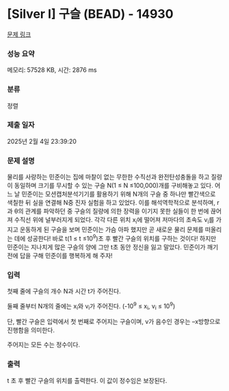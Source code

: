 # [Silver I] 구슬 (BEAD) - 14930 

[문제 링크](https://www.acmicpc.net/problem/14930) 

### 성능 요약

메모리: 57528 KB, 시간: 2876 ms

### 분류

정렬

### 제출 일자

2025년 2월 4일 23:39:20

### 문제 설명

<p>물리를 사랑하는 민준이는 집에 마찰이 없는 무한한 수직선과 완전탄성충돌을 하고 질량이 동일하며 크기를 무시할 수 있는 구슬 N(1 ≤ N ≤100,000)개를 구비해놓고 있다. 어느 날 민준이는 모션캡처분석기기를 활용하기 위해 N개의 구슬 중 하나만 빨간색으로 색칠한 뒤 실을 연결해 N중 진자 실험을 하고 있었다. 이를 해석역학적으로 분석하며, r과 θ의 관계를 파악하던 중 구슬의 질량에 의한 장력을 이기지 못한 실들이 한 번에 끊어져 수직선 위에 널부러지게 되었다. 각각 다른 위치 x<sub>i</sub>에 떨어져 저마다의 초속도 v<sub>i</sub>를 가지고 운동하게 된 구슬을 보며 민준이는 가슴 아파 했지만 곧 새로운 물리 문제를 떠올리는 데에 성공한다! 바로 t(1 ≤ t ≤10<sup>9</sup>)초 후 빨간 구슬의 위치를 구하는 것이다! 하지만 민준이는 지나치게 많은 구슬의 양에 그만 t초 동안 정신을 잃고 말았다. 민준이가 깨기 전에 답을 구해 민준이를 행복하게 해 주자!</p>

### 입력 

 <p>첫째 줄에 구슬의 개수 N과 시간 t가 주어진다.</p>

<p>둘째 줄부터 N개의 줄에는 x<sub>i</sub>와 v<sub>i</sub>가 주어진다. (-10<sup>9</sup> ≤ x<sub>i</sub>, v<sub>i</sub> ≤ 10<sup>9</sup>)</p>

<p>단, 빨간 구슬은 입력에서 첫 번째로 주어지는 구슬이며, v가 음수인 경우는 –x방향으로 진행함을 의미한다.</p>

<p>주어지는 모든 수는 정수이다.</p>

### 출력 

 <p>t 초 후 빨간 구슬의 위치를 출력한다. 이 값이 정수임은 보장된다.</p>

